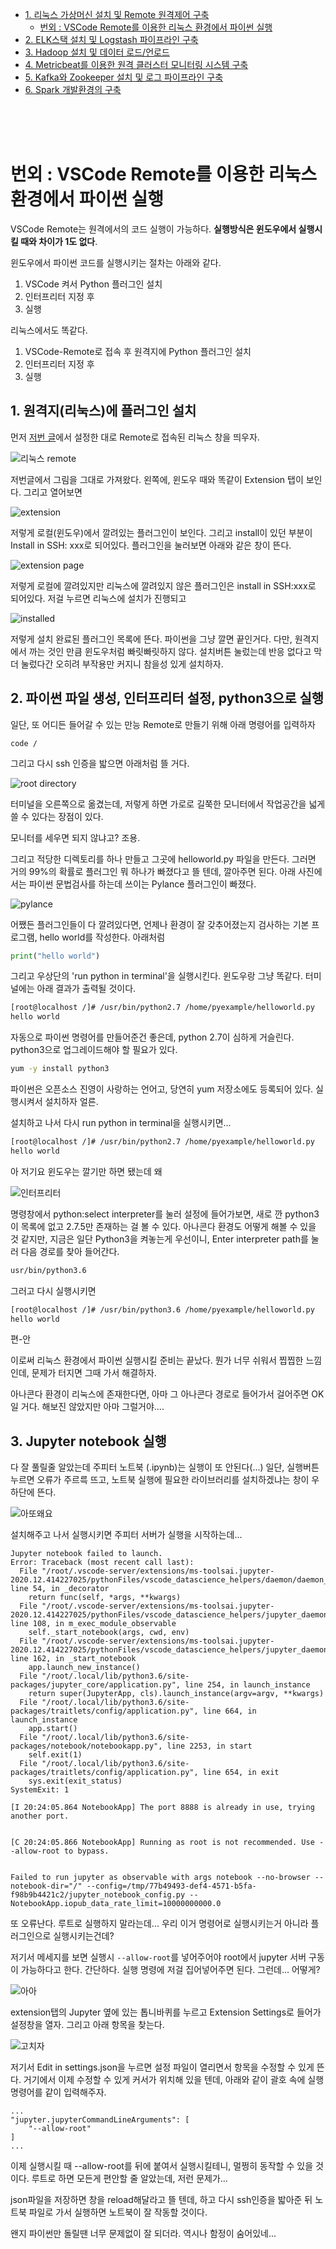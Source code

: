 
 - [1. 리눅스 가상머신 설치 및 Remote 원격제어 구축](1_linux.md)
    - [번외 : VSCode Remote를 이용한 리눅스 환경에서 파이썬 실행](1_1_Pylinux.md)
 - [2. ELK스택 설치 및 Logstash 파이프라인 구축](2_ELK.md)
 - [3. Hadoop 설치 및 데이터 로드/언로드](3_Hadoop.md)
 - [4. Metricbeat를 이용한 원격 클러스터 모니터링 시스템 구축](4_remote.md)
 - [5. Kafka와 Zookeeper 설치 및 로그 파이프라인 구축](5_kafka.md)
 - [6. Spark 개발환경의 구축](6_spark.md)


<br><br><br>
# 번외 : VSCode Remote를 이용한 리눅스 환경에서 파이썬 실행

VSCode Remote는 원격에서의 코드 실행이 가능하다. **실행방식은 윈도우에서 실행시킬 때와 차이가 1도 없다**.

윈도우에서 파이썬 코드를 실행시키는 절차는 아래와 같다.
1. VSCode 켜서 Python 플러그인 설치
2. 인터프리터 지정 후
3. 실행

리눅스에서도 똑같다.
1. VSCode-Remote로 접속 후 원격지에 Python 플러그인 설치
2. 인터프리터 지정 후
3. 실행

## 1. 원격지(리눅스)에 플러그인 설치
먼저 [저번 글](linux.md)에서 설정한 대로 Remote로 접속된 리눅스 창을 띄우자.

![리눅스 remote](res/40_vscode.png)

저번글에서 그림을 그대로 가져왔다. 왼쪽에, 윈도우 때와 똑같이 Extension 탭이 보인다. 그리고 열어보면

![extension](res/41_vscodeext.png)

저렇게 로컬(윈도우)에서 깔려있는 플러그인이 보인다. 그리고 install이 있던 부분이 Install in SSH: xxx로 되어있다. 플러그인을 눌러보면 아래와 같은 창이 뜬다.

![extension page](res/42_vscodext_ins.png)

저렇게 로컬에 깔려있지만 리눅스에 깔려있지 않은 플러그인은 install in SSH:xxx로 되어있다. 저걸 누르면 리눅스에 설치가 진행되고

![installed](res/43_vscodext_inst.png)

저렇게 설치 완료된 플러그인 목록에 뜬다. 파이썬을 그냥 깔면 끝인거다. 다만, 원격지에서 까는 것인 만큼 윈도우처럼 빠릿빠릿하지 않다. 설치버튼 눌렀는데 반응 없다고 막 더 눌렀다간 오히려 부작용만 커지니 참을성 있게 설치하자.

## 2. 파이썬 파일 생성, 인터프리터 설정, python3으로 실행
일단, 또 어디든 들어갈 수 있는 만능 Remote로 만들기 위해 아래 명령어를 입력하자
```
code /
```
그리고 다시 ssh 인증을 밟으면 아래처럼 뜰 거다. 

![root directory](res/44_root.png)

터미널을 오른쪽으로 옮겼는데, 저렇게 하면 가로로 길쭉한 모니터에서 작업공간을 넓게 쓸 수 있다는 장점이 있다.

모니터를 세우면 되지 않냐고? 조용.

그리고 적당한 디렉토리를 하나 만들고 그곳에 helloworld.py 파일을 만든다. 그러면 거의 99%의 확률로 플러그인 뭐 하나가 빠졌다고 뜰 텐데, 깔아주면 된다. 아래 사진에서는 파이썬 문법검사를 하는데 쓰이는 Pylance 플러그인이 빠졌다.

![pylance](res/45_pylance.png)

어쨌든 플러그인들이 다 깔려있다면, 언제나 환경이 잘 갖추어졌는지 검사하는 기본 프로그램, hello world를 작성한다. 아래처럼

```python
print("hello world")
```
그리고 우상단의 'run python in terminal'을 실행시킨다. 윈도우랑 그냥 똑같다. 터미널에는 아래 결과가 출력될 것이다.

```bash
[root@localhost /]# /usr/bin/python2.7 /home/pyexample/helloworld.py
hello world
```
자동으로 파이썬 명령어를 만들어준건 좋은데, python 2.7이 심하게 거슬린다. python3으로 업그레이드해야 할 필요가 있다.

```bash
yum -y install python3
```
파이썬은 오픈소스 진영이 사랑하는 언어고, 당연히 yum 저장소에도 등록되어 있다. 실행시켜서 설치하자 얼른.

설치하고 나서 다시 run python in terminal을 실행시키면...
```bash
[root@localhost /]# /usr/bin/python2.7 /home/pyexample/helloworld.py
hello world
```
아 저기요 윈도우는 깔기만 하면 됐는데 왜

![인터프리터](res/46_interpreter.png)

명령창에서 python:select interpreter를 눌러 설정에 들어가보면, 새로 깐 python3이 목록에 없고 2.7.5만 존재하는 걸 볼 수 있다. 아나콘다 환경도 어떻게 해볼 수 있을 것 같지만, 지금은 일단 Python3을 켜놓는게 우선이니, Enter interpreter path를 눌러 다음 경로를 찾아 들어간다.

```bash
usr/bin/python3.6
```
그러고 다시 실행시키면
```bash
[root@localhost /]# /usr/bin/python3.6 /home/pyexample/helloworld.py
hello world
```
편-안

이로써 리눅스 환경에서 파이썬 실행시킬 준비는 끝났다. 뭔가 너무 쉬워서 찝찝한 느낌인데, 문제가 터지면 그때 가서 해결하자.

아나콘다 환경이 리눅스에 존재한다면, 아마 그 아나콘다 경로로 들어가서 걸어주면 OK일 거다. 해보진 않았지만 아마 그럴거야....

## 3. Jupyter notebook 실행
다 잘 풀릴줄 알았는데 주피터 노트북 (.ipynb)는 실행이 또 안된다(...) 일단, 실행버튼 누르면 오류가 주르륵 뜨고, 노트북 실행에 필요한 라이브러리를 설치하겠냐는 창이 우하단에 뜬다.

![아또왜요](res/47_notebook.png)

설치해주고 나서 실행시키면 주피터 서버가 실행을 시작하는데...

```
Jupyter notebook failed to launch. 
Error: Traceback (most recent call last):
  File "/root/.vscode-server/extensions/ms-toolsai.jupyter-2020.12.414227025/pythonFiles/vscode_datascience_helpers/daemon/daemon_python.py", line 54, in _decorator
    return func(self, *args, **kwargs)
  File "/root/.vscode-server/extensions/ms-toolsai.jupyter-2020.12.414227025/pythonFiles/vscode_datascience_helpers/jupyter_daemon.py", line 108, in m_exec_module_observable
    self._start_notebook(args, cwd, env)
  File "/root/.vscode-server/extensions/ms-toolsai.jupyter-2020.12.414227025/pythonFiles/vscode_datascience_helpers/jupyter_daemon.py", line 162, in _start_notebook
    app.launch_new_instance()
  File "/root/.local/lib/python3.6/site-packages/jupyter_core/application.py", line 254, in launch_instance
    return super(JupyterApp, cls).launch_instance(argv=argv, **kwargs)
  File "/root/.local/lib/python3.6/site-packages/traitlets/config/application.py", line 664, in launch_instance
    app.start()
  File "/root/.local/lib/python3.6/site-packages/notebook/notebookapp.py", line 2253, in start
    self.exit(1)
  File "/root/.local/lib/python3.6/site-packages/traitlets/config/application.py", line 654, in exit
    sys.exit(exit_status)
SystemExit: 1

[I 20:24:05.864 NotebookApp] The port 8888 is already in use, trying another port.


[C 20:24:05.866 NotebookApp] Running as root is not recommended. Use --allow-root to bypass.


Failed to run jupyter as observable with args notebook --no-browser --notebook-dir="/" --config=/tmp/77b49493-def4-4571-b5fa-f98b9b4421c2/jupyter_notebook_config.py --NotebookApp.iopub_data_rate_limit=10000000000.0

```
또 오류난다. 루트로 실행하지 말라는데... 우리 이거 명령어로 실행시키는거 아니라 플러그인으로 실행시키는건데?

저기서 메세지를 보면 실행시 ```--allow-root```를 넣어주어야 root에서 jupyter 서버 구동이 가능하다고 한다. 간단하다. 실행 명령에 저걸 집어넣어주면 된다. 그런데... 어떻게?

![아아](res/48_setting.png)

extension탭의 Jupyter 옆에 있는 톱니바퀴를 누르고 Extension Settings로 들어가 설정창을 열자. 그리고 아래 항목을 찾는다.

![고치자](res/49_setting2.png)

저기서 Edit in settings.json을 누르면 설정 파일이 열리면서 항목을 수정할 수 있게 뜬다. 거기에서 이제 수정할 수 있게 커서가 위치해 있을 텐데, 아래와 같이 괄호 속에 실행 명령어를 같이 입력해주자.

```
...
"jupyter.jupyterCommandLineArguments": [        
    "--allow-root"
]
...
```
이제 실행시킬 때 --allow-root를 뒤에 붙여서 실행시킬테니, 멀쩡히 동작할 수 있을 것이다. 루트로 하면 모든게 편안할 줄 알았는데, 저런 문제가...

json파일을 저장하면 창을 reload해달라고 뜰 텐데, 하고 다시 ssh인증을 밟아준 뒤 노트북 파일로 가서 실행하면 노트북이 잘 작동할 것이다.

왠지 파이썬만 돌릴땐 너무 문제없이 잘 되더라. 역시나 함정이 숨어있네...

